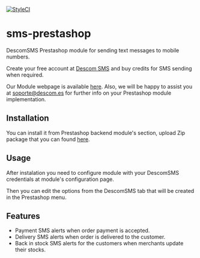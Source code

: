 [![StyleCI](https://styleci.io/repos/104207119/shield?branch=1.0)](https://styleci.io/repos/104207119)

# sms-prestashop
DescomSMS Prestashop module for sending text messages to mobile numbers.

Create your free account at [Descom SMS](https://www.descomsms.com/crear-usuario.html) and buy credits for SMS sending when required.

Our Module webpage is available [here](https://www.descomsms.com/enviar-sms/sms-prestashop.html). Also, we will be happy to assist you at soporte@descom.es for further info on your Prestashop module implementation.

## Installation

You can install it from Prestashop backend module's section, upload Zip package that you can found [here](https://www.descomsms.com/download/descom-sms-prestashop.zip).

## Usage

After instalation you need to configure module with your DescomSMS credentials at module's configuration page.

Then you can edit the options from the DescomSMS tab that will be created in the Prestashop menu.

## Features
- Payment SMS alerts when order payment is accepted.
- Delivery SMS alerts when order is delivered to the customer.
- Back in stock SMS alerts for the customers when merchants update their stocks.
